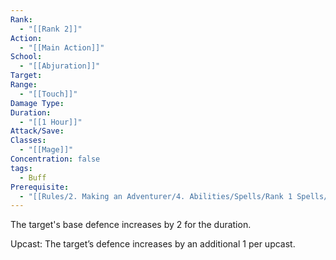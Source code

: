 ```yaml
---
Rank:
  - "[[Rank 2]]"
Action:
  - "[[Main Action]]"
School:
  - "[[Abjuration]]"
Target: 
Range:
  - "[[Touch]]"
Damage Type: 
Duration:
  - "[[1 Hour]]"
Attack/Save: 
Classes:
  - "[[Mage]]"
Concentration: false
tags:
  - Buff
Prerequisite:
  - "[[Rules/2. Making an Adventurer/4. Abilities/Spells/Rank 1 Spells/Shield|Shield]]"
---
```

The target's base defence increases by 2 for the duration.

Upcast: The target’s defence increases by an additional 1 per upcast.